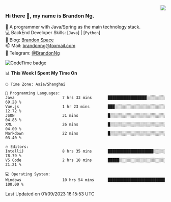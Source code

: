 <img  align="right" src="https://github-readme-stats-brandon0824.vercel.app/api/top-langs/?username=brandon0824&layout=compact">

### Hi there 👋, my name is Brandon Ng.

🌱 A programmer with Java/Spring as the main technology stack.  
💻 BackEnd Developer Skills: [`Java`] | [`Python`]  
📝 Blog: [Brandon Space](https://brandonng.tech)  
📫 Mail: brandonng@foxmail.com  
📰 Telegram: [@BrandonNg](https://t.me/BrandonNg24)  

![CodeTime badge](https://img.shields.io/endpoint?style=flat-square&url=https%3A%2F%2Fapi.codetime.dev%2Fshield%3Fid%3D128%26project%3D%26in%3D604800000)

<!--START_SECTION:waka-->
📊 **This Week I Spent My Time On** 

```text
🕑︎ Time Zone: Asia/Shanghai

💬 Programming Languages: 
Java                     7 hrs 33 mins       █████████████████░░░░░░░░   69.28 % 
Vue.js                   1 hr 23 mins        ███░░░░░░░░░░░░░░░░░░░░░░   12.72 % 
JSON                     31 mins             █░░░░░░░░░░░░░░░░░░░░░░░░   04.83 % 
XML                      26 mins             █░░░░░░░░░░░░░░░░░░░░░░░░   04.00 % 
Markdown                 22 mins             █░░░░░░░░░░░░░░░░░░░░░░░░   03.40 % 

🔥 Editors: 
IntelliJ                 8 hrs 35 mins       ████████████████████░░░░░   78.79 % 
VS Code                  2 hrs 18 mins       █████░░░░░░░░░░░░░░░░░░░░   21.21 % 

💻 Operating System: 
Windows                  10 hrs 54 mins      █████████████████████████   100.00 % 
```


 Last Updated on 01/09/2023 16:15:53 UTC
<!--END_SECTION:waka-->
